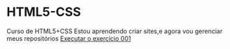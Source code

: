 # HTML5-CSS
 Curso de HTML5+CSS
 Estou aprendendo criar sites,e agora vou gerenciar meus repositórios
 <a href="https://jalesol.github.io/HTML5-CSS/exec001/index.html">Executar o exercício 001</a>

